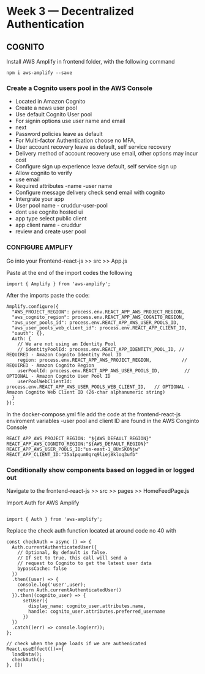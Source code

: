 # Week 3 — Decentralized Authentication

## COGNITO

Install AWS Amplify in frontend folder, with the following command

```
npm i aws-amplify --save

```

### Create a Cognito users pool in the AWS Console

- Located in Amazon Cognito
- Create a news user pool
- Use default Cognito User pool
- For signin options use user name and email
- next
- Password policies leave as default
- For Multi-factor Authentication choose no MFA, 
- User account recovery leave as default, self service recovery
- Delivery method of account recovery use email, other options may incur cost
- Configure sign up experience leave default, self service sign up
- Allow cognito to verify
- use email
- Required attributes
  -name 
  -user name
- Configure message delivery check send email with cognito
- Intergrate your app
- User pool name - cruddur-user-pool
- dont use cognito hosted ui
- app type select public client
- app client name - cruddur
- review and create user pool

### CONFIGURE AMPLIFY

Go into your Frontend-react-js >> src >> App.js

Paste at the end of the import codes the following

```
import { Amplify } from 'aws-amplify';

```

After the imports paste the code:

```
Amplify.configure({
  "AWS_PROJECT_REGION": process.env.REACT_APP_AWS_PROJECT_REGION,
  "aws_cognito_region": process.env.REACT_APP_AWS_COGNITO_REGION,
  "aws_user_pools_id": process.env.REACT_APP_AWS_USER_POOLS_ID,
  "aws_user_pools_web_client_id": process.env.REACT_APP_CLIENT_ID,
  "oauth": {},
  Auth: {
    // We are not using an Identity Pool
    // identityPoolId: process.env.REACT_APP_IDENTITY_POOL_ID, // REQUIRED - Amazon Cognito Identity Pool ID
    region: process.env.REACT_APP_AWS_PROJECT_REGION,           // REQUIRED - Amazon Cognito Region
    userPoolId: process.env.REACT_APP_AWS_USER_POOLS_ID,         // OPTIONAL - Amazon Cognito User Pool ID
    userPoolWebClientId: process.env.REACT_APP_AWS_USER_POOLS_WEB_CLIENT_ID,   // OPTIONAL - Amazon Cognito Web Client ID (26-char alphanumeric string)
  }
});

```

In the docker-compose.yml file add the code at the frontend-react-js enviroment variables
-user pool and client ID are found in the AWS Conginto Console


```
REACT_APP_AWS_PROJECT_REGION: "${AWS_DEFAULT_REGION}"
REACT_APP_AWS_COGNITO_REGION:"${AWS_DEFAULT_REGION}"
REACT_APP_AWS_USER_POOLS_ID:"us-east-1_8UnSKONjw"
REACT_APP_CLIENT_ID:"35a1pqum0qrq9liej8kloq3ufb"

```

### Conditionally show components based on logged in or logged out

Navigate to the frontend-react-js >> src >> pages >> HomeFeedPage.js

Import Auth for AWS Amplify

```

import { Auth } from 'aws-amplify';

```

Replace the check auth function located at around code no 40 with

```
const checkAuth = async () => {
  Auth.currentAuthenticatedUser({
    // Optional, By default is false. 
    // If set to true, this call will send a 
    // request to Cognito to get the latest user data
    bypassCache: false 
  })
  .then((user) => {
    console.log('user',user);
    return Auth.currentAuthenticatedUser()
  }).then((cognito_user) => {
      setUser({
        display_name: cognito_user.attributes.name,
        handle: cognito_user.attributes.preferred_username
      })
  })
  .catch((err) => console.log(err));
};

// check when the page loads if we are authenicated
React.useEffect(()=>{
  loadData();
  checkAuth();
}, [])

```



